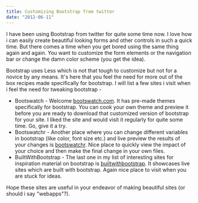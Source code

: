 ```yaml
---
title: Customizing Bootstrap from twitter
date: "2012-06-11"
---
```


I have been using Bootstrap from twitter for quite some time now. I love how i can easily create beautiful looking forms and other controls in such a quick time. But there comes a time when you get bored using the same thing again and again. You want to customize the form elements or the navigation bar or change the damn color scheme (you get the idea).

Bootstrap uses Less which is not that tough to customize but not for a novice by any means. It's here that you feel the need for more out of the box recipes made specifically for bootstrap. I will list a few sites i visit when i feel the need for tweaking bootstrap -

* Bootswatch - Welcome <a href="https://bootswatch.com/" target="_blank">bootswatch.com</a>. It has pre-made themes specifically for bootstrap. You can cook your own theme and preview it before you are ready to download that customized version of bootstrap for your site. I liked the site and would visit it regularly for quite some time. Go, give it a try.
* Bootswatchr - Another place where you can change different variables in bootstrap (like color, font size etc.) and live preview the results of your changes is <a href="http://bootswatchr.com/" target="_blank">bootswatchr</a>. Nice place to quickly view the impact of your choice and then make the final change in your own files.
* BuiltWithBootstrap - The last one in my list of interesting sites for inspiration material on bootstrap is <a href="http://builtwithbootstrap.com/" target="_blank">builtwithbootstrap</a>. It showcases live sites which are built with bootstrap. Again nice place to visit when you are stuck for ideas.

Hope these sites are useful in your endeavor of making beautiful sites (or should i say "webapps"?).
